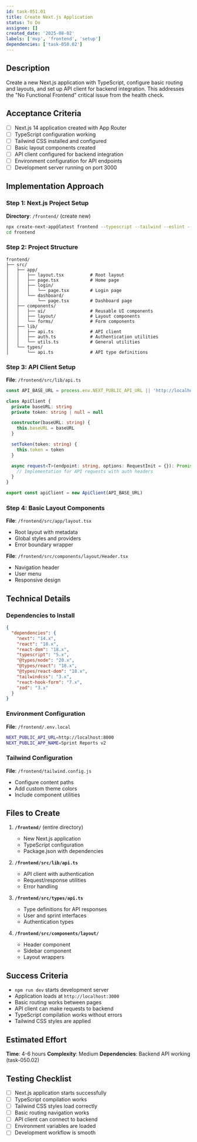 ```yaml
---
id: task-051.01
title: Create Next.js Application
status: To Do
assignee: []
created_date: '2025-08-02'
labels: ['mvp', 'frontend', 'setup']
dependencies: ['task-050.02']
---
```


## Description

Create a new Next.js application with TypeScript, configure basic routing and layouts, and set up API client for backend integration. This addresses the "No Functional Frontend" critical issue from the health check.

## Acceptance Criteria

- [ ] Next.js 14 application created with App Router
- [ ] TypeScript configuration working
- [ ] Tailwind CSS installed and configured
- [ ] Basic layout components created
- [ ] API client configured for backend integration
- [ ] Environment configuration for API endpoints
- [ ] Development server running on port 3000

## Implementation Approach

### Step 1: Next.js Project Setup
**Directory**: `/frontend/` (create new)
```bash
npx create-next-app@latest frontend --typescript --tailwind --eslint --app --src-dir --import-alias "@/*"
cd frontend
```

### Step 2: Project Structure
```
frontend/
├── src/
│   ├── app/
│   │   ├── layout.tsx          # Root layout
│   │   ├── page.tsx            # Home page
│   │   ├── login/
│   │   │   └── page.tsx        # Login page
│   │   └── dashboard/
│   │       └── page.tsx        # Dashboard page
│   ├── components/
│   │   ├── ui/                 # Reusable UI components
│   │   ├── layout/             # Layout components
│   │   └── forms/              # Form components
│   ├── lib/
│   │   ├── api.ts              # API client
│   │   ├── auth.ts             # Authentication utilities
│   │   └── utils.ts            # General utilities
│   └── types/
│       └── api.ts              # API type definitions
```

### Step 3: API Client Setup
**File**: `/frontend/src/lib/api.ts`
```typescript
const API_BASE_URL = process.env.NEXT_PUBLIC_API_URL || 'http://localhost:8000'

class ApiClient {
  private baseURL: string
  private token: string | null = null

  constructor(baseURL: string) {
    this.baseURL = baseURL
  }

  setToken(token: string) {
    this.token = token
  }

  async request<T>(endpoint: string, options: RequestInit = {}): Promise<T> {
    // Implementation for API requests with auth headers
  }
}

export const apiClient = new ApiClient(API_BASE_URL)
```

### Step 4: Basic Layout Components
**File**: `/frontend/src/app/layout.tsx`
- Root layout with metadata
- Global styles and providers
- Error boundary wrapper

**File**: `/frontend/src/components/layout/Header.tsx`
- Navigation header
- User menu
- Responsive design

## Technical Details

### Dependencies to Install
```json
{
  "dependencies": {
    "next": "14.x",
    "react": "18.x",
    "react-dom": "18.x",
    "typescript": "5.x",
    "@types/node": "20.x",
    "@types/react": "18.x",
    "@types/react-dom": "18.x",
    "tailwindcss": "3.x",
    "react-hook-form": "7.x",
    "zod": "3.x"
  }
}
```

### Environment Configuration
**File**: `/frontend/.env.local`
```bash
NEXT_PUBLIC_API_URL=http://localhost:8000
NEXT_PUBLIC_APP_NAME=Sprint Reports v2
```

### Tailwind Configuration
**File**: `/frontend/tailwind.config.js`
- Configure content paths
- Add custom theme colors
- Include component utilities

## Files to Create

1. **`/frontend/`** (entire directory)
   - New Next.js application
   - TypeScript configuration
   - Package.json with dependencies

2. **`/frontend/src/lib/api.ts`**
   - API client with authentication
   - Request/response utilities
   - Error handling

3. **`/frontend/src/types/api.ts`**
   - Type definitions for API responses
   - User and sprint interfaces
   - Authentication types

4. **`/frontend/src/components/layout/`**
   - Header component
   - Sidebar component
   - Layout wrappers

## Success Criteria

- `npm run dev` starts development server
- Application loads at `http://localhost:3000`
- Basic routing works between pages
- API client can make requests to backend
- TypeScript compilation works without errors
- Tailwind CSS styles are applied

## Estimated Effort

**Time**: 4-6 hours
**Complexity**: Medium
**Dependencies**: Backend API working (task-050.02)

## Testing Checklist

- [ ] Next.js application starts successfully
- [ ] TypeScript compilation works
- [ ] Tailwind CSS styles load correctly
- [ ] Basic routing navigation works
- [ ] API client can connect to backend
- [ ] Environment variables are loaded
- [ ] Development workflow is smooth